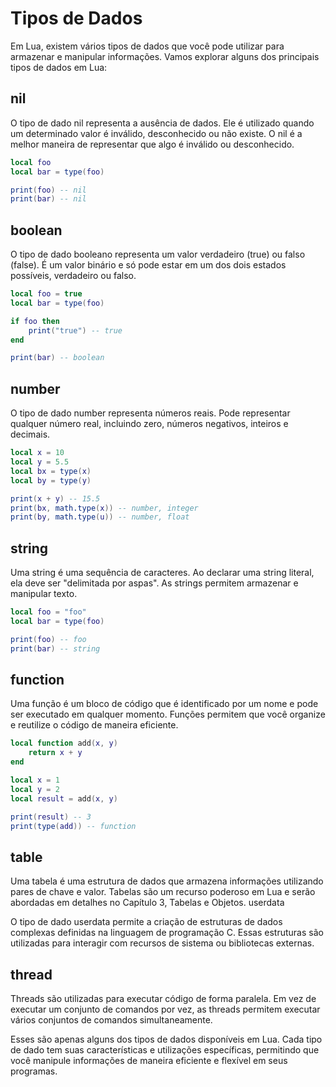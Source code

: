 # Tipos de Dados

Em Lua, existem vários tipos de dados que você pode utilizar para armazenar
e manipular informações. Vamos explorar alguns dos principais tipos de
dados em Lua:

## nil

O tipo de dado nil representa a ausência de dados. Ele é utilizado quando um
determinado valor é inválido, desconhecido ou não existe. O nil é a melhor
maneira de representar que algo é inválido ou desconhecido.

```lua
local foo
local bar = type(foo)

print(foo) -- nil
print(bar) -- nil
```

## boolean

O tipo de dado booleano representa um valor verdadeiro (true) ou falso (false).
É um valor binário e só pode estar em um dos dois estados possíveis,
verdadeiro ou falso.

```lua
local foo = true
local bar = type(foo)

if foo then
    print("true") -- true
end

print(bar) -- boolean
```

## number

O tipo de dado number representa números reais. Pode representar qualquer
número real, incluindo zero, números negativos, inteiros e decimais.

```lua
local x = 10
local y = 5.5
local bx = type(x)
local by = type(y)

print(x + y) -- 15.5
print(bx, math.type(x)) -- number, integer
print(by, math.type(u)) -- number, float
```

## string

Uma string é uma sequência de caracteres. Ao declarar uma string literal,
ela deve ser "delimitada por aspas". As strings permitem armazenar
e manipular texto.

```lua
local foo = "foo"
local bar = type(foo)

print(foo) -- foo
print(bar) -- string
```

## function

Uma função é um bloco de código que é identificado por um nome e pode ser
executado em qualquer momento. Funções permitem que você organize e reutilize
o código de maneira eficiente.

```lua
local function add(x, y)
    return x + y
end

local x = 1
local y = 2
local result = add(x, y)

print(result) -- 3
print(type(add)) -- function
```

## table

Uma tabela é uma estrutura de dados que armazena informações utilizando pares
de chave e valor. Tabelas são um recurso poderoso em Lua e serão abordadas em
detalhes no Capítulo 3, Tabelas e Objetos.
userdata

O tipo de dado userdata permite a criação de estruturas de dados complexas
definidas na linguagem de programação C. Essas estruturas são utilizadas para
interagir com recursos de sistema ou bibliotecas externas.

## thread

Threads são utilizadas para executar código de forma paralela. Em vez de
executar um conjunto de comandos por vez, as threads permitem executar vários
conjuntos de comandos simultaneamente.

Esses são apenas alguns dos tipos de dados disponíveis em Lua. Cada tipo de
dado tem suas características e utilizações específicas, permitindo que você
manipule informações de maneira eficiente e flexível em seus programas.
